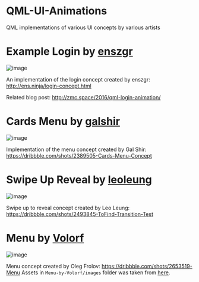 # QML-UI-Animations
QML implementations of various UI concepts by various artists


# Example Login by [enszgr](http://ens.ninja/)
![image](https://drive.google.com/uc?export=download&id=0B2b4SnYRu-h_a1lCWHVnTlZjMlE)

An implementation of the login concept created by enszgr: http://ens.ninja/login-concept.html

Related blog post: http://zmc.space/2016/qml-login-animation/


# Cards Menu by [galshir](https://dribbble.com/galshir)

![image](https://drive.google.com/uc?export=download&id=0B2b4SnYRu-h_NjdiNmJPbjZGMnM)

Implementation of the menu concept created by Gal Shir: https://dribbble.com/shots/2389505-Cards-Menu-Concept


# Swipe Up Reveal by [leoleung](https://dribbble.com/leoleung)

![image](https://drive.google.com/uc?export=download&id=0B2b4SnYRu-h_OG9RM1l4d2lZbUk)

Swipe up to reveal concept created by Leo Leung: https://dribbble.com/shots/2493845-ToFind-Transition-Test


# Menu by [Volorf](https://dribbble.com/Volorf)

![image](https://drive.google.com/uc?export=download&id=0B2b4SnYRu-h_UnFTRXBDNzBjR1U)

Menu concept created by Oleg Frolov: https://dribbble.com/shots/2653519-Menu
Assets in `Menu-by-Volorf/images` folder was taken from [here](http://share.framerjs.com/lg0nu9ecekfy/).
